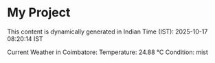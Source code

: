 # My Project

This content is dynamically generated in Indian Time (IST): 2025-10-17 08:20:14 IST


Current Weather in Coimbatore:
Temperature: 24.88 °C
Condition: mist
